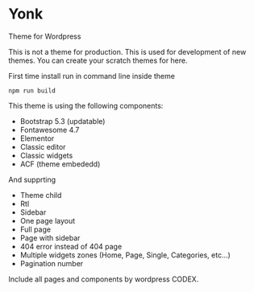 # Yonk
Theme for Wordpress
 
This is not a theme for production. This is used for development of new themes. You can create your scratch themes for here.

First time install run in command line inside theme
 
    npm run build

This theme is using the following components:

- Bootstrap 5.3 (updatable)
- Fontawesome 4.7
- Elementor
- Classic editor
- Classic widgets
- ACF (theme embededd)

And supprting

- Theme child
- Rtl
- Sidebar
- One page layout
- Full page  
- Page with sidebar
- 404 error instead of 404 page
- Multiple widgets zones (Home, Page, Single, Categories, etc...)
- Pagination number

Include all pages and components by wordpress CODEX.

